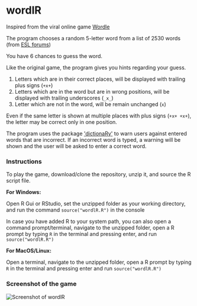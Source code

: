 # wordlR

Inspired from the viral online game [Wordle](https://www.powerlanguage.co.uk/wordle/)

The program chooses a random 5-letter word from a list of 2530 words (from [ESL forums](https://eslforums.com/5-letter-words/))

You have 6 chances to guess the word.

Like the original game, the program gives you hints regarding your guess.
1. Letters which are in their correct places, will be displayed with trailing plus signs (`+x+`)
2. Letters which are in the word but are in wrong positions, will be displayed with trailing underscores (`_x_`)
3. Letter which are not in the word, will be remain unchanged (` x `)

Even if the same letter is shown at multiple places with plus signs (`+x+ +x+`), the letter may be correct only in one position.

The program uses the package ['dictionaRy'](https://cran.r-project.org/web/packages/dictionaRy/index.html) to warn users against entered words that are incorrect. If an incorrect word is typed, a warning will be shown and the user will be asked to enter a correct word.

### Instructions

To play the game, download/clone the repository, unzip it, and source the R script file.

**For Windows:**

Open R Gui or RStudio, set the unzipped folder as your working directory, and run the command `source("wordlR.R")` in the console

In case you have added R to your system path, you can also open a command prompt/terminal, navigate to the unzipped folder, open a R prompt by typing `R` in the terminal and pressing enter, and run `source("wordlR.R")`

**For MacOS/Linux:** 

Open a terminal, navigate to the unzipped folder, open a R prompt by typing `R` in the terminal and pressing enter and run `source("wordlR.R")`

### Screenshot of the game

![Screenshot of wordlR]()

